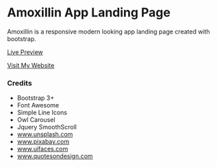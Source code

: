 # Amoxillin App Landing Page

Amoxillin is a responsive modern looking app landing page created with bootstrap. 

[Live Preview](http://www.sanalmg.com/showcase/amoxillin-html)

[Visit My Website](http://www.sanalmg.com)

### Credits

* Bootstrap 3+
* Font Awesome
* Simple Line Icons
* Owl Carousel
* Jquery SmoothScroll
* www.unsplash.com
* www.pixabay.com
* www.uifaces.com
* www.quotesondesign.com

